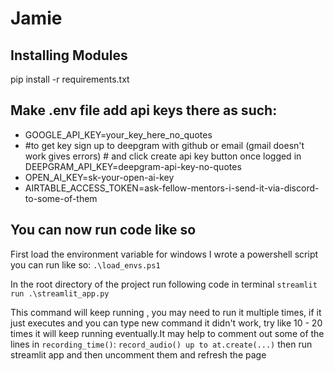 # Jamie

## Installing Modules
pip install -r requirements.txt

## Make .env file add api keys there as such:
* GOOGLE_API_KEY=your_key_here_no_quotes
* #to get key sign up to deepgram with github or email (gmail doesn't work gives errors) # and click create api key button once logged in
DEEPGRAM_API_KEY=deepgram-api-key-no-quotes 
* OPEN_AI_KEY=sk-your-open-ai-key
* AIRTABLE_ACCESS_TOKEN=ask-fellow-mentors-i-send-it-via-discord-to-some-of-them

## You can now run code like so
First load the environment variable
for windows I wrote a powershell script you can run like so:
 `.\load_envs.ps1`

In the root directory of the project run following code in terminal
`streamlit run .\streamlit_app.py`

This command will keep running , you may need to run it multiple times, if it just executes and you can type new command it didn't work, try like 10 - 20 times it will keep running eventually.It may help to comment out some of the lines in `recording_time()`:
`record_audio() up to at.create(...)` then run streamlit app and then uncomment them and refresh the page